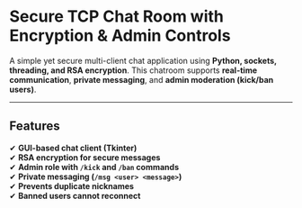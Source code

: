 # **Secure TCP Chat Room with Encryption & Admin Controls**  
A simple yet secure multi-client chat application using **Python, sockets, threading, and RSA encryption**. This chatroom supports **real-time communication**, **private messaging**, and **admin moderation (kick/ban users)**.

---

## **Features**
✔ **GUI-based chat client (Tkinter)**  
✔ **RSA encryption for secure messages**  
✔ **Admin role with `/kick` and `/ban` commands**  
✔ **Private messaging (`/msg <user> <message>`)**  
✔ **Prevents duplicate nicknames**  
✔ **Banned users cannot reconnect**  
